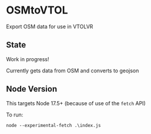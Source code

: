 # OSMtoVTOL
 Export OSM data for use in VTOLVR

## State

Work in progress!

Currently gets data from OSM and converts to geojson

## Node Version

This targets Node 17.5+ (because of use of the `fetch` API)

To run:

`node --experimental-fetch .\index.js`